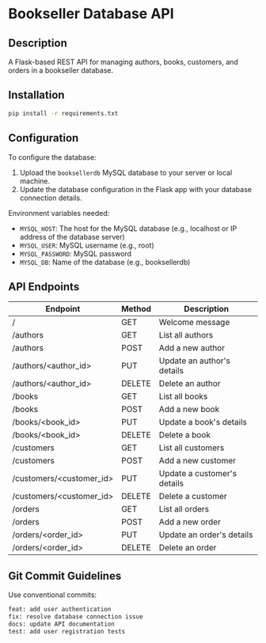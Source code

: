 # Bookseller Database API

## Description
A Flask-based REST API for managing authors, books, customers, and orders in a bookseller database.

## Installation
```bash
pip install -r requirements.txt
```

## Configuration
To configure the database:
1. Upload the ```booksellerdb``` MySQL database to your server or local machine.
2. Update the database configuration in the Flask app with your database connection details.

Environment variables needed:
- ```MYSQL_HOST```: The host for the MySQL database (e.g., localhost or IP address of the database server)
- ```MYSQL_USER```: MySQL username (e.g., root)
- ```MYSQL_PASSWORD```: MySQL password
- ```MYSQL_DB```: Name of the database (e.g., booksellerdb)

## API Endpoints
| Endpoint | Method | Description |
|----------|--------|-------------|
| /	| GET	| Welcome message |
| /authors	| GET	| List all authors |
| /authors	| POST	| Add a new author |
| /authors/<author_id>	| PUT	| Update an author's details |
| /authors/<author_id>	| DELETE	| Delete an author |
| /books	| GET	| List all books |
| /books	| POST	| Add a new book |
| /books/<book_id>	| PUT	| Update a book's details |
| /books/<book_id>	| DELETE	| Delete a book |
| /customers	| GET	| List all customers |
| /customers	| POST	| Add a new customer |
| /customers/<customer_id>	| PUT	| Update a customer's details |
| /customers/<customer_id>	| DELETE	| Delete a customer |
| /orders	| GET	| List all orders |
| /orders	| POST	| Add a new order |
| /orders/<order_id>	| PUT	| Update an order's details |
| /orders/<order_id>	| DELETE	| Delete an order |

## Git Commit Guidelines
Use conventional commits:
```bash
feat: add user authentication
fix: resolve database connection issue
docs: update API documentation
test: add user registration tests
```
